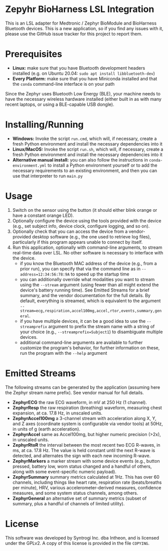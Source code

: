 Zepyhr BioHarness LSL Integration
=================================

This is an LSL adapter for Medtronic / Zephyr BioModule and BioHarness 
Bluetooth devices. This is a new application, so if you find any issues with it,
please use the GitHub issue tracker for this project to report them. 

Prerequisites
============

- **Linux:** make sure that you have Bluetooth development headers installed
  (e.g. on Ubuntu 20.04: `sudo apt install libbluetooth-dev`)
- **Every Platform:** make sure that you have Miniconda installed and that the
  `conda` command-line interface is on your path

Since the Zephyr uses Bluetooth Low Energy (BLE), your machine needs to have the
necessary wireless hardware installed (either built in as with many recent laptops,
or using a BLE-capable USB dongle).

Installing/Running
==================

- **Windows:** Invoke the script `run.cmd`, which will, if necessary, create a fresh Python 
  environment and install the necessary dependencies into it
- **Linux/MacOS:** Invoke the script `run.sh`, which will, if necessary, create a fresh Python 
  environment and install the necessary dependencies into it
- **Alternative manual install:** you can also follow the instructions in 
  `conda-environment.yml` to install a Python environment yourself or to add the
  necessary requirements to an existing environment, and then you can use that
  interpreter to run `main.py`


Usage
=====

1. Switch on the sensor using the button (it should either blink orange or 
   have a constant orange LED).
2. Optionally configure the device using the tools provided with the device
  (e.g., set subject info, device clock, configure logging, and so on).
3. Optionally check that you can access the device from a vendor-provided 
  desktop software (e.g., the one used to retrieve log files), particularly if
  this program appears unable to connect by itself. 
4. Run this application, optionally with command-line arguments, to stream
  real-time data over LSL. No other software is necessary to interface with the 
  device.
    - if you know the Bluetooth MAC address of the device (e.g., from a prior run),
      you can specify that via the command line as in `--address=12:34:56:78:9A` to 
      speed up the startup time
    - you can additionally override what modalities you want to stream using the 
      `--stream` argument (using fewer than all might extend the device's battery
      running time). See Emitted Streams for a brief summary, and the vendor
      documentation for the full details. By default, everything is streamed, 
      which is equivalent to the argument 
      `--stream=ecg,respiration,accel100mg,accel,rtor,events,summary,general`.      
    - if you have multiple devices, it can be a good idea to use the 
      `--streamprefix` argument to prefix the stream name with a string of 
      your choice (e.g., `--streamprefix=Subject1`) to disambiguate multiple 
      devices.
    - additional command-line arguments are available to further customize the
      program's behavior, for further information on these, run the program 
      with the `--help` argument
    
Emitted Streams
===============

The following streams can be generated by the application (assuming here the Zephyr
stream name prefix). See vendor manual for full details.

* **ZephyrECG** the raw ECG waveform, in mV at 250 Hz (1 channel).
* **ZephyrResp** the raw respiration (breathing) waveform, measuring chest 
  expansion, at ca. 17.8 Hz, in unscaled units.
* **ZephyrAccel100mg** a 3-channel stream with acceleration along X, Y, and Z
  axes (coordinate system is configurable via vendor tools) at 50Hz, in units of 
  g (earth acceleration).
* **ZephyrAccel** same as Accel100mg, but higher numeric precision (>2x), 
  in unscaled units. 
* **ZephyrRtoR** the interval between the most recent two ECG R-waves, in ms, at
  ca. 17.8 Hz. The value is held constant until the next R-wave is detected, and
  alternates the sign with each new incoming R-wave.
* **ZephyrMarkers** a marker stream with some device events (e.g., button pressed,
  battery low, worn status changed and a handful of others, along with some 
  event-specific numeric payload).
* **ZephyrSummary** summary metrics calculated at 1Hz. This has over 60 channels,
  including things like heart rate, respiration rate (beats/breaths per minute),
  HRV, various accelerometer-derived measures, confidence measures, and some 
  system status channels, among others.
* **ZephyrGeneral** an alternative set of summary metrics (subset of summary, 
  plus a handful of channels of limited utility).
    
License
=======

This software was developed by Syntrogi Inc. dba Intheon, and is licensed under 
the GPLv2. A copy of this license is provided in the file `COPYING`. 

